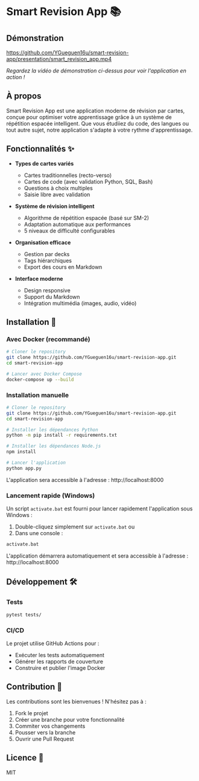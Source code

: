 # Smart Revision App 📚

## Démonstration

https://github.com/YGueguen16u/smart-revision-app/presentation/smart_revision_app.mp4

*Regardez la vidéo de démonstration ci-dessus pour voir l'application en action !*

## À propos

Smart Revision App est une application moderne de révision par cartes, conçue pour optimiser votre apprentissage grâce à un système de répétition espacée intelligent. Que vous étudiiez du code, des langues ou tout autre sujet, notre application s'adapte à votre rythme d'apprentissage.

## Fonctionnalités ✨

- **Types de cartes variés**
  - Cartes traditionnelles (recto-verso)
  - Cartes de code (avec validation Python, SQL, Bash)
  - Questions à choix multiples
  - Saisie libre avec validation

- **Système de révision intelligent**
  - Algorithme de répétition espacée (basé sur SM-2)
  - Adaptation automatique aux performances
  - 5 niveaux de difficulté configurables

- **Organisation efficace**
  - Gestion par decks
  - Tags hiérarchiques
  - Export des cours en Markdown

- **Interface moderne**
  - Design responsive
  - Support du Markdown
  - Intégration multimédia (images, audio, vidéo)

## Installation 🚀

### Avec Docker (recommandé)

```bash
# Cloner le repository
git clone https://github.com/YGueguen16u/smart-revision-app.git
cd smart-revision-app

# Lancer avec Docker Compose
docker-compose up --build
```

### Installation manuelle

```bash
# Cloner le repository
git clone https://github.com/YGueguen16u/smart-revision-app.git
cd smart-revision-app

# Installer les dépendances Python
python -m pip install -r requirements.txt

# Installer les dépendances Node.js
npm install

# Lancer l'application
python app.py
```

L'application sera accessible à l'adresse : http://localhost:8000

### Lancement rapide (Windows)

Un script `activate.bat` est fourni pour lancer rapidement l'application sous Windows :

1. Double-cliquez simplement sur `activate.bat`
   ou
2. Dans une console :
```bash
activate.bat
```

L'application démarrera automatiquement et sera accessible à l'adresse : http://localhost:8000

## Développement 🛠️

### Tests

```bash
pytest tests/
```

### CI/CD

Le projet utilise GitHub Actions pour :
- Exécuter les tests automatiquement
- Générer les rapports de couverture
- Construire et publier l'image Docker

## Contribution 🤝

Les contributions sont les bienvenues ! N'hésitez pas à :
1. Fork le projet
2. Créer une branche pour votre fonctionnalité
3. Commiter vos changements
4. Pousser vers la branche
5. Ouvrir une Pull Request

## Licence 📄

MIT
